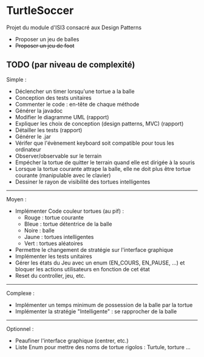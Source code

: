# TurtleSoccer
Projet du module d'ISI3 consacré aux Design Patterns

* Proposer un jeu de balles
* ~~Proposer un jeu de foot~~

## TODO (par niveau de complexité)

Simple :
- Déclencher un timer lorsqu'une tortue a la balle
- Conception des tests unitaires
- Commenter le code : en-tête de chaque méthode
- Générer la javadoc
- Modifier le diagramme UML (rapport)
- Expliquer les choix de conception (design patterns, MVC) (rapport)
- Détailler les tests (rapport)
- Générer le .jar
- Vérifer que l'évènement keyboard soit compatible pour tous les ordinateur
- Observer/observable sur le terrain
- Empécher la tortue de quitter le terrain quand elle est dirigée à la souris
- Lorsque la tortue courante attrape la balle, elle ne doit plus être tortue courante (manipulable avec le clavier)
- Dessiner le rayon de visibilité des tortues intelligentes
---
Moyen :
- Implémenter Code couleur tortues (au pif) :
  - Rouge : tortue courante
  - Bleue : tortue détentrice de la balle
  - Noire : balle
  - Jaune : tortues intelligentes
  - Vert : tortues aléatoires
- Permettre le changement de stratégie sur l'interface graphique
- Implémenter les tests unitaires
- Gérer les états du Jeu avec un enum (EN_COURS, EN_PAUSE, ...) et bloquer les actions utilisateurs en fonction de cet état
- Reset du controller, jeu, etc.
---
Complexe :
- Implémenter un temps minimum de possession de la balle par la tortue
- Implémenter la stratégie "Intelligente" : se rapprocher de la balle
---
Optionnel :
- Peaufiner l'interface graphique (centrer, etc.)
- Liste Enum pour mettre des noms de tortue rigolos : Turtule, torture ...

